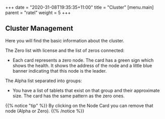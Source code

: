 +++
date = "2020-31-08T19:35:35+11:00"
title = "Cluster"
[menu.main]
    parent = "ratel"
    weight = 5
+++

## Cluster Management

Here you will find the basic information about the cluster.

The Zero list with license and the list of zeros connected:
- Each card represents a zero node. The card has a green sign which shows the health. It shows the address of the node and a little blue banner indicating that this node is the leader. 

The Alpha list separated into groups:
- You have a list of tablets that exist on that group and their approximate size. The card has the same pattern as the zero ones.

{{% notice "tip" %}}
By clicking on the Node Card you can remove that node (Alpha or Zero).
{{% /notice %}}
